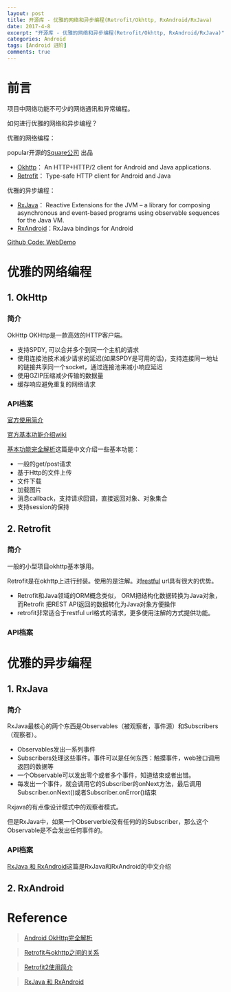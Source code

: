 ```yaml
---
layout: post
title: 开源库 - 优雅的网络和异步编程(Retrofit/Okhttp, RxAndroid/RxJava)
date: 2017-4-8
excerpt: "开源库 - 优雅的网络和异步编程(Retrofit/Okhttp, RxAndroid/RxJava)"
categories: Android
tags: [Android 进阶]
comments: true
---
```


# 前言

项目中网络功能不可少的网络通讯和异常编程。

如何进行优雅的网络和异步编程？

优雅的网络编程：

popular开源的[Square公司](http://square.github.io/) 出品

- [Okhttp](https://github.com/square/okhttp)： An HTTP+HTTP/2 client for Android and Java applications.
- [Retrofit](https://github.com/square/retrofit)： Type-safe HTTP client for Android and Java

优雅的异步编程：

- [RxJava](https://github.com/ReactiveX/RxJava)： Reactive Extensions for the JVM – a library for composing asynchronous and event-based programs using observable sequences for the Java VM.
- [RxAndroid](https://github.com/ReactiveX/RxAndroid)：RxJava bindings for Android


[Github Code: WebDemo](https://github.com/vivianking6855/android-advanced)

# 优雅的网络编程

## 1. OkHttp

### 简介

OkHttp OKHttp是一款高效的HTTP客户端。

- 支持SPDY, 可以合并多个到同一个主机的请求
- 使用连接池技术减少请求的延迟(如果SPDY是可用的话)，支持连接同一地址的链接共享同一个socket，通过连接池来减小响应延迟
- 使用GZIP压缩减少传输的数据量
- 缓存响应避免重复的网络请求

### API档案

[官方使用简介](http://square.github.io/okhttp/#overview)

[官方基本功能介绍wiki](https://github.com/square/okhttp/wiki)

[基本功能完全解析](http://blog.csdn.net/oyangyujun/article/details/46761583)这篇是中文介绍一些基本功能：

- 一般的get/post请求
- 基于Http的文件上传
- 文件下载
- 加载图片
- 消息callback，支持请求回调，直接返回对象、对象集合
- 支持session的保持

## 2. Retrofit

### 简介

一般的小型项目okhttp基本够用。

Retrofit是在okhttp上进行封装。使用的是注解。对[restful](http://www.ruanyifeng.com/blog/2011/09/restful.html) url具有很大的优势。

- Retrofit和Java领域的ORM概念类似， ORM把结构化数据转换为Java对象，而Retrofit 把REST API返回的数据转化为Java对象方便操作
- retrofit非常适合于restful url格式的请求，更多使用注解的方式提供功能。

### API档案

# 优雅的异步编程

## 1. RxJava

### 简介

RxJava最核心的两个东西是Observables（被观察者，事件源）和Subscribers（观察者）。

- Observables发出一系列事件
- Subscribers处理这些事件。事件可以是任何东西：触摸事件，web接口调用返回的数据等
- 一个Observable可以发出零个或者多个事件，知道结束或者出错。
- 每发出一个事件，就会调用它的Subscriber的onNext方法，最后调用Subscriber.onNext()或者Subscriber.onError()结束

Rxjava的有点像设计模式中的观察者模式。

但是RxJava中，如果一个Observerble没有任何的的Subscriber，那么这个Observable是不会发出任何事件的。

### API档案

[RxJava 和 RxAndroid](http://www.cnblogs.com/zhaoyanjun/p/5175502.html)这篇是RxJava和RxAndroid的中文介绍


## 2. RxAndroid


# Reference

> [Android OkHttp完全解析](http://blog.csdn.net/lmj623565791/article/details/47911083)

> [Retrofit与okhttp之间的关系](http://blog.csdn.net/lmj623565791/article/details/51304204)

> [Retrofit2使用简介](https://zhangjm05.coding.me/2016/07/16/retrofit2_use/)

> [RxJava 和 RxAndroid](http://www.cnblogs.com/zhaoyanjun/p/5175502.html)